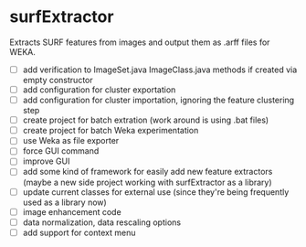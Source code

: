 surfExtractor
=============

Extracts SURF features from images and output them as .arff files for WEKA.

- [ ] add verification to ImageSet.java ImageClass.java methods if created via empty constructor
- [ ] add configuration for cluster exportation
- [ ] add configuration for cluster importation, ignoring the feature clustering step
- [ ] create project for batch extration (work around is using .bat files)
- [ ] create project for batch Weka experimentation
- [ ] use Weka as file exporter
- [ ] force GUI command
- [ ] improve GUI
- [ ] add some kind of framework for easily add new feature extractors (maybe a new side project working with surfExtractor as a library)
- [ ] update current classes for external use (since they're being frequently used as a library now)
- [ ] image enhancement code
- [ ] data normalization, data rescaling options
- [ ] add support for context menu
